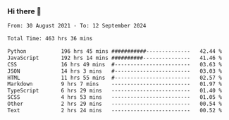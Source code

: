 ### Hi there 👋

<!--
**dominoto/dominoto** is a ✨ _special_ ✨ repository because its `README.md` (this file) appears on your GitHub profile.

Here are some ideas to get you started:

- 🔭 I’m currently working on ...
- 🌱 I’m currently learning ...
- 👯 I’m looking to collaborate on ...
- 🤔 I’m looking for help with ...
- 💬 Ask me about ...
- 📫 How to reach me: ...
- 😄 Pronouns: ...
- ⚡ Fun fact: ...
-->
<!--START_SECTION:waka-->

```txt
From: 30 August 2021 - To: 12 September 2024

Total Time: 463 hrs 36 mins

Python           196 hrs 45 mins ###########--------------   42.44 %
JavaScript       192 hrs 14 mins ##########---------------   41.46 %
CSS              16 hrs 49 mins  #------------------------   03.63 %
JSON             14 hrs 3 mins   #------------------------   03.03 %
HTML             11 hrs 55 mins  #------------------------   02.57 %
Markdown         9 hrs 7 mins    -------------------------   01.97 %
TypeScript       6 hrs 29 mins   -------------------------   01.40 %
SCSS             4 hrs 53 mins   -------------------------   01.05 %
Other            2 hrs 29 mins   -------------------------   00.54 %
Text             2 hrs 24 mins   -------------------------   00.52 %
```

<!--END_SECTION:waka-->
